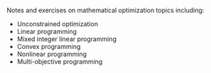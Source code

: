 Notes and exercises on mathematical optimization topics including:
- Unconstrained optimization
- Linear programming
- Mixed integer linear programming
- Convex programming
- Nonlinear programming
- Multi-objective programming
